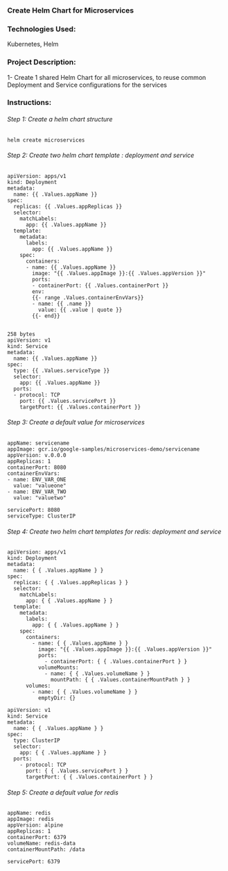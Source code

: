### Create Helm Chart for Microservices

### Technologies Used:

Kubernetes, Helm

### Project Description:

1- Create 1 shared Helm Chart for all microservices, to reuse common Deployment and Service configurations for the services

### Instructions:

###### Step 1: Create a helm chart structure

```
helm create microservices
```

###### Step 2: Create two helm chart template : deployment and service

```
apiVersion: apps/v1
kind: Deployment
metadata:
  name: {{ .Values.appName }}
spec:
  replicas: {{ .Values.appReplicas }}
  selector:
    matchLabels:
      app: {{ .Values.appName }}
  template:
    metadata:
      labels:
        app: {{ .Values.appName }}
    spec:
      containers:
      - name: {{ .Values.appName }}
        image: "{{ .Values.appImage }}:{{ .Values.appVersion }}"
        ports:
        - containerPort: {{ .Values.containerPort }}
        env:
        {{- range .Values.containerEnvVars}}
        - name: {{ .name }}
          value: {{ .value | quote }}
        {{- end}}

```

```

258 bytes
apiVersion: v1
kind: Service
metadata:
  name: {{ .Values.appName }}
spec:
  type: {{ .Values.serviceType }}
  selector:
    app: {{ .Values.appName }}
  ports:
  - protocol: TCP
    port: {{ .Values.servicePort }}
    targetPort: {{ .Values.containerPort }}
```

###### Step 3: Create a default value for microservices

```
appName: servicename
appImage: gcr.io/google-samples/microservices-demo/servicename
appVersion: v.0.0.0
appReplicas: 1
containerPort: 8080
containerEnvVars:
- name: ENV_VAR_ONE
  value: "valueone"
- name: ENV_VAR_TWO
  value: "valuetwo"

servicePort: 8080
serviceType: ClusterIP

```

###### Step 4: Create two helm chart templates for redis: deployment and service

```
apiVersion: apps/v1
kind: Deployment
metadata:
  name: { { .Values.appName } }
spec:
  replicas: { { .Values.appReplicas } }
  selector:
    matchLabels:
      app: { { .Values.appName } }
  template:
    metadata:
      labels:
        app: { { .Values.appName } }
    spec:
      containers:
        - name: { { .Values.appName } }
          image: "{{ .Values.appImage }}:{{ .Values.appVersion }}"
          ports:
            - containerPort: { { .Values.containerPort } }
          volumeMounts:
            - name: { { .Values.volumeName } }
              mountPath: { { .Values.containerMountPath } }
      volumes:
        - name: { { .Values.volumeName } }
          emptyDir: {}
```

```
apiVersion: v1
kind: Service
metadata:
  name: { { .Values.appName } }
spec:
  type: ClusterIP
  selector:
    app: { { .Values.appName } }
  ports:
    - protocol: TCP
      port: { { .Values.servicePort } }
      targetPort: { { .Values.containerPort } }
```

###### Step 5: Create a default value for redis

```
appName: redis
appImage: redis
appVersion: alpine
appReplicas: 1
containerPort: 6379
volumeName: redis-data
containerMountPath: /data

servicePort: 6379
```
